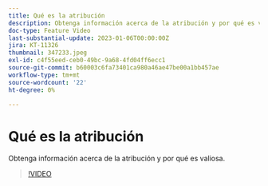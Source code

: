 ```yaml
---
title: Qué es la atribución
description: Obtenga información acerca de la atribución y por qué es valiosa.
doc-type: Feature Video
last-substantial-update: 2023-01-06T00:00:00Z
jira: KT-11326
thumbnail: 347233.jpeg
exl-id: c4f55eed-ceb0-49bc-9a68-4fd04ff6ecc1
source-git-commit: b60003c6fa73401ca980a46ae47be00a1bb457ae
workflow-type: tm+mt
source-wordcount: '22'
ht-degree: 0%

---
```


# Qué es la atribución

Obtenga información acerca de la atribución y por qué es valiosa.

>[!VIDEO](https://video.tv.adobe.com/v/347233/?quality=12&learn=on)
